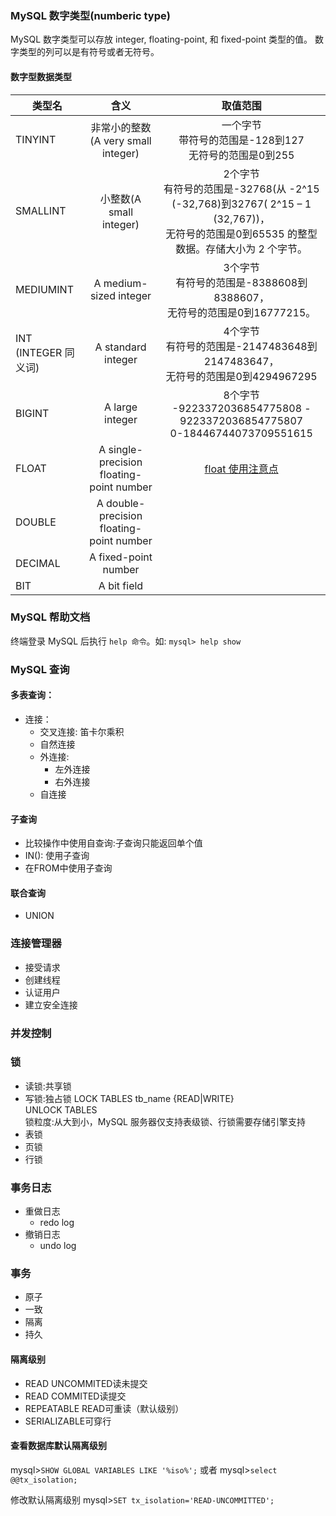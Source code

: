 ### MySQL 数字类型(numberic type)

MySQL 数字类型可以存放 integer, floating-point, 和 fixed-point 类型的值。
数字类型的列可以是有符号或者无符号。

#### 数字型数据类型

| 类型名        | 含义           |取值范围 |
| ------------- |:-------------:|:---------:|
| TINYINT      | 非常小的整数 (A very small integer)|一个字节<br>带符号的范围是-128到127 <br>无符号的范围是0到255  |
| SMALLINT     | 小整数(A small integer)      |2个字节<br>有符号的范围是-32768(从 -2^15 (-32,768)到32767( 2^15 – 1 (32,767))，<br>无符号的范围是0到65535  的整型数据。存储大小为 2 个字节。 |
| MEDIUMINT |  A medium-sized integer     | 3个字节 <br>有符号的范围是-8388608到8388607，<br>无符号的范围是0到16777215。|  
|INT (INTEGER 同义词)| A standard integer | 4个字节 <br>有符号的范围是-2147483648到2147483647，<br>无符号的范围是0到4294967295|
| BIGINT | A large integer| 8个字节 <br>-9223372036854775808 - 	9223372036854775807<br>0-18446744073709551615|
| FLOAT | A single-precision floating-point number | [float 使用注意点](http://www.cnblogs.com/zhoujinyi/archive/2013/04/26/3043160.html)|
| DOUBLE |A double-precision floating-point number  | |  
| DECIMAL | A fixed-point number |  |
| BIT |  A bit field |  |  |


### MySQL 帮助文档

终端登录 MySQL  后执行 `help 命令`。如: `mysql> help show`

### MySQL 查询

#### 多表查询：

- 连接：
  - 交叉连接: 笛卡尔乘积
  - 自然连接
  - 外连接:
    - 左外连接
    - 右外连接
  - 自连接
#### 子查询

- 比较操作中使用自查询:子查询只能返回单个值
- IN(): 使用子查询
- 在FROM中使用子查询

#### 联合查询
- UNION


### 连接管理器
  - 接受请求
  - 创建线程
  - 认证用户
  - 建立安全连接

### 并发控制

### 锁
  - 读锁:共享锁
  - 写锁:独占锁
      LOCK TABLES tb_name {READ|WRITE}<br>
      UNLOCK TABLES<br>
  锁粒度:从大到小，MySQL 服务器仅支持表级锁、行锁需要存储引擎支持<br>
  - 表锁<br>
  - 页锁<br>
  - 行锁<br>


### 事务日志

- 重做日志
  - redo log
- 撤销日志
  - undo log

### 事务
- 原子
- 一致
- 隔离
- 持久

#### 隔离级别
- READ UNCOMMITED读未提交
- READ COMMITED读提交
- REPEATABLE READ可重读（默认级别）
- SERIALIZABLE可穿行

#### 查看数据库默认隔离级别
mysql>`SHOW GLOBAL VARIABLES LIKE '%iso%';`
或者
mysql>`select @@tx_isolation;`

修改默认隔离级别
mysql>`SET tx_isolation='READ-UNCOMMITTED';`
